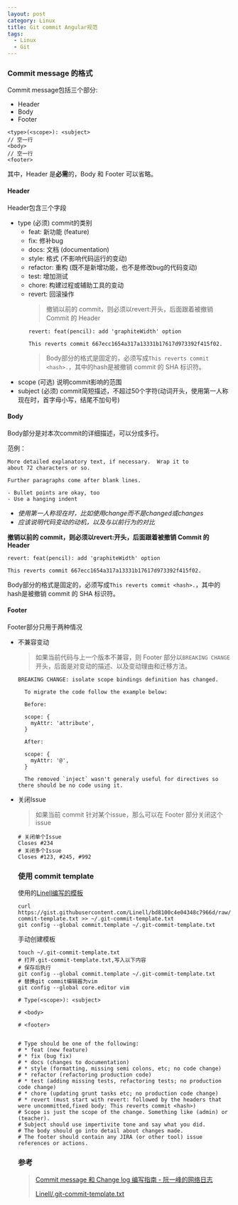 ```yaml
---
layout: post
category: Linux
title: Git commit Angular规范
tags: 
  - Linux
  - Git
---
```


### Commit message 的格式
Commit message包括三个部分:
- Header
- Body
- Footer

```
<type>(<scope>): <subject>
// 空一行
<body>
// 空一行
<footer>
```

其中，Header 是**必需**的，Body 和 Footer 可以省略。

#### Header
Header包含三个字段
- type (必须) commit的类别
  - feat: 新功能 (feature)
  - fix: 修补bug
  - docs: 文档 (documentation)
  - style: 格式 (不影响代码运行的变动)
  - refactor: 重构 (既不是新增功能，也不是修改bug的代码变动)
  - test: 增加测试
  - chore: 构建过程或辅助工具的变动
  - revert: 回滚操作
    > 撤销以前的 commit，则必须以revert:开头，后面跟着被撤销 Commit 的 Header
    ```
    revert: feat(pencil): add 'graphiteWidth' option

    This reverts commit 667ecc1654a317a13331b17617d973392f415f02.
    ```
    > Body部分的格式是固定的，必须写成`This reverts commit <hash>.`，其中的hash是被撤销 commit 的 SHA 标识符。
- scope (可选) 说明commit影响的范围
- subject (必须) commit简短描述，不超过50个字符(动词开头，使用第一人称现在时，首字母小写，结尾不加句号)

#### Body
Body部分是对本次commit的详细描述，可以分成多行。

范例：

```
More detailed explanatory text, if necessary.  Wrap it to 
about 72 characters or so. 

Further paragraphs come after blank lines.

- Bullet points are okay, too
- Use a hanging indent
```

- *使用第一人称现在时，比如使用change而不是changed或changes*
- *应该说明代码变动的动机，以及与以前行为的对比*

**撤销以前的 commit，则必须以revert:开头，后面跟着被撤销 Commit 的 Header**
```
revert: feat(pencil): add 'graphiteWidth' option

This reverts commit 667ecc1654a317a13331b17617d973392f415f02.
```

Body部分的格式是固定的，必须写成`This reverts commit <hash>.`，其中的hash是被撤销 commit 的 SHA 标识符。

#### Footer
Footer部分只用于两种情况

- 不兼容变动
  > 如果当前代码与上一个版本不兼容，则 Footer 部分以`BREAKING CHANGE`开头，后面是对变动的描述、以及变动理由和迁移方法。
  ```
  BREAKING CHANGE: isolate scope bindings definition has changed.

    To migrate the code follow the example below:

    Before:

    scope: {
      myAttr: 'attribute',
    }

    After:

    scope: {
      myAttr: '@',
    }

    The removed `inject` wasn't generaly useful for directives so there should be no code using it.
  ```
- 关闭Issue
  > 如果当前 commit 针对某个issue，那么可以在 Footer 部分关闭这个 issue
  ```shell
  # 关闭单个Issue
  Closes #234
  # 关闭多个Issue
  Closes #123, #245, #992
  ```

  ### 使用 commit template

  使用的[Linell编写的模板](https://gist.github.com/Linell/bd8100c4e04348c7966d)

  ```shell
  curl https://gist.githubusercontent.com/Linell/bd8100c4e04348c7966d/raw/84c0ea6e0f0a1431d406be6b7bb6e136949090cd/.git-commit-template.txt >> ~/.git-commit-template.txt
  git config --global commit.template ~/.git-commit-template.txt
  ```

  手动创建模板
  ```shell
  touch ~/.git-commit-template.txt
  # 打开.git-commit-template.txt,写入以下内容
  # 保存后执行
  git config --global commit.template ~/.git-commit-template.txt
  # 替换git commit编辑器为vim
  git config --global core.editor vim
  ```
  ```
  # Type(<scope>): <subject>

  # <body>

  # <footer>


  # Type should be one of the following:
  # * feat (new feature)
  # * fix (bug fix)
  # * docs (changes to documentation)
  # * style (formatting, missing semi colons, etc; no code change)
  # * refactor (refactoring production code)
  # * test (adding missing tests, refactoring tests; no production code change)
  # * chore (updating grunt tasks etc; no production code change)
  # * revert (must start with revert: followed by the headers that were uncommitted,fixed body: This reverts commit <hash>)
  # Scope is just the scope of the change. Something like (admin) or (teacher).
  # Subject should use impertivite tone and say what you did.
  # The body should go into detail about changes made.
  # The footer should contain any JIRA (or other tool) issue references or actions.
  ```

  ### 参考
  > [Commit message 和 Change log 编写指南 - 阮一峰的网络日志](http://www.ruanyifeng.com/blog/2016/01/commit_message_change_log.html)
  > 
  > [Linell/.git-commit-template.txt](https://gist.github.com/Linell/bd8100c4e04348c7966d)